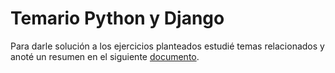 # Temario Python y Django
Para darle solución a los ejercicios planteados estudié temas relacionados y anoté un resumen en el siguiente [documento](https://docs.google.com/document/d/11Guve8cYsNEvDaAfnUbz9NC5j6oR3fiBJDAUcbq02yg/edit?usp=sharing). 

